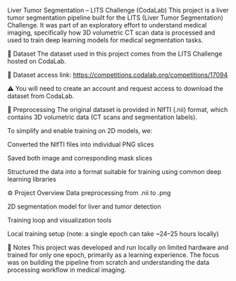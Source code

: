 Liver Tumor Segmentation – LITS Challenge (CodaLab)
This project is a liver tumor segmentation pipeline built for the LITS (Liver Tumor Segmentation) Challenge. It was part of an exploratory effort to understand medical imaging, specifically how 3D volumetric CT scan data is processed and used to train deep learning models for medical segmentation tasks.

📁 Dataset
The dataset used in this project comes from the LITS Challenge hosted on CodaLab.

🔗 Dataset access link: https://competitions.codalab.org/competitions/17094

⚠️ You will need to create an account and request access to download the dataset from CodaLab.

🧪 Preprocessing
The original dataset is provided in NIfTI (.nii) format, which contains 3D volumetric data (CT scans and segmentation labels).

To simplify and enable training on 2D models, we:

Converted the NIfTI files into individual PNG slices

Saved both image and corresponding mask slices

Structured the data into a format suitable for training using common deep learning libraries

⚙️ Project Overview
Data preprocessing from .nii to .png

2D segmentation model for liver and tumor detection

Training loop and visualization tools

Local training setup (note: a single epoch can take ~24–25 hours locally)

🚧 Notes
This project was developed and run locally on limited hardware and trained for only one epoch, primarily as a learning experience. The focus was on building the pipeline from scratch and understanding the data processing workflow in medical imaging.

